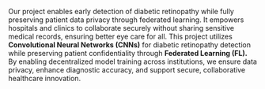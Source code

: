 Our project enables early detection of diabetic retinopathy while fully preserving patient data privacy through federated learning.
It empowers hospitals and clinics to collaborate securely without sharing sensitive medical records, ensuring better eye care for all.
This project utilizes **Convolutional Neural Networks (CNNs)** for diabetic retinopathy detection while preserving patient confidentiality through **Federated Learning (FL).**
By enabling decentralized model training across institutions, we ensure data privacy, enhance diagnostic accuracy, and support secure, collaborative healthcare innovation.
